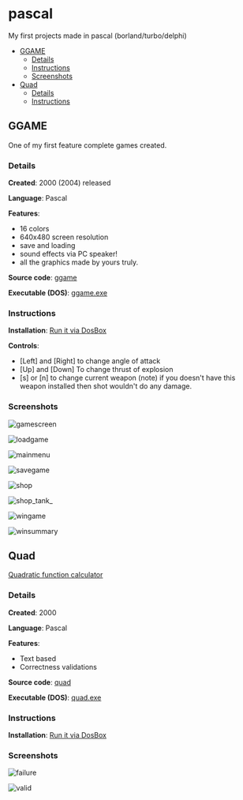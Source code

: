 # pascal
My first projects made in pascal (borland/turbo/delphi)

<!--TOC-->
  - [GGAME](#ggame)
    - [Details](#details)
    - [Instructions](#instructions)
    - [Screenshots](#screenshots)
  - [Quad](#quad)
    - [Details](#details)
    - [Instructions](#instructions)
<!--/TOC-->

## GGAME

One of my first feature complete games created.

### Details

**Created**: 2000 (2004) released

**Language**: Pascal

**Features**:
- 16 colors
- 640x480 screen resolution
- save and loading
- sound effects via PC speaker!
- all the graphics made by yours truly.

**Source code**: [ggame](/ggame/code)

**Executable (DOS)**: [ggame.exe](/ggame/release/GGAME.EXE)

### Instructions

**Installation**: [Run it via DosBox](https://www.dosbox.com/)

**Controls**:

- [Left] and [Right] to change angle of attack
- [Up] and [Down] To change thrust of explosion
- [s] or [n] to change current weapon (note) if you doesn't have this weapon installed then shot wouldn't do 
any damage.

### Screenshots

![gamescreen](./ggame/screenshots/gamescreen.png)

![loadgame](./ggame/screenshots/loadgame.png)

![mainmenu](./ggame/screenshots/mainmenu.png)

![savegame](./ggame/screenshots/savegame.png)

![shop](./ggame/screenshots/shop.png)

![shop_tank_](./ggame/screenshots/shop_tank.png)

![wingame](./ggame/screenshots/wingame.png)

![winsummary](./ggame/screenshots/winsummary.png)

## Quad

[Quadratic function calculator](https://en.wikipedia.org/wiki/Quadratic_function)

### Details

**Created**: 2000

**Language**: Pascal

**Features**:
- Text based
- Correctness validations

**Source code**: [quad](/quad/code)

**Executable (DOS)**: [quad.exe](/quad/release/QUAD.EXE)

### Instructions

**Installation**: [Run it via DosBox](https://www.dosbox.com/)

### Screenshots

![failure](./quad/screenshots/results1.png)

![valid](./quad/screenshots/results2.png)

